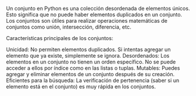 Un conjunto en Python es una colección desordenada de elementos únicos. Esto significa que no puede haber elementos duplicados en un conjunto. Los conjuntos son útiles para realizar operaciones matemáticas de conjuntos como unión, intersección, diferencia, etc.

Características principales de los conjuntos:

Unicidad: No permiten elementos duplicados. Si intentas agregar un elemento que ya existe, simplemente se ignora.
Desordenados: Los elementos en un conjunto no tienen un orden específico. No se puede acceder a ellos por índice como en las listas o tuplas.
Mutables: Puedes agregar y eliminar elementos de un conjunto después de su creación.
Eficientes para la búsqueda: La verificación de pertenencia (saber si un elemento está en el conjunto) es muy rápida en los conjuntos.

